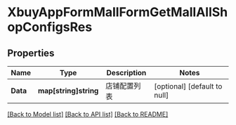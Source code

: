 # XbuyAppFormMallFormGetMallAllShopConfigsRes

## Properties
Name | Type | Description | Notes
------------ | ------------- | ------------- | -------------
**Data** | **map[string]string** | 店铺配置列表 | [optional] [default to null]

[[Back to Model list]](../README.md#documentation-for-models) [[Back to API list]](../README.md#documentation-for-api-endpoints) [[Back to README]](../README.md)


